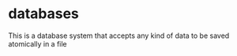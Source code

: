 # databases
This is a database system that accepts any kind of data to be saved atomically in a file
